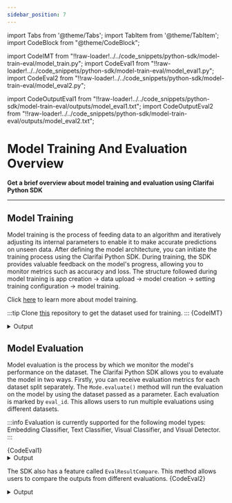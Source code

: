 ```yaml
---
sidebar_position: 7
---
```


import Tabs from '@theme/Tabs';
import TabItem from '@theme/TabItem';
import CodeBlock from "@theme/CodeBlock";

import CodeIMT from "!!raw-loader!../../code_snippets/python-sdk/model-train-eval/model_train.py";
import CodeEval1 from "!!raw-loader!../../code_snippets/python-sdk/model-train-eval/model_eval1.py";
import CodeEval2 from "!!raw-loader!../../code_snippets/python-sdk/model-train-eval/model_eval2.py";

import CodeOutputEval1 from "!!raw-loader!../../code_snippets/python-sdk/model-train-eval/outputs/model_eval1.txt";
import CodeOutputEval2 from "!!raw-loader!../../code_snippets/python-sdk/model-train-eval/outputs/model_eval2.txt";


# Model Training And Evaluation Overview
**Get a brief overview about model training and evaluation using Clarifai Python SDK**
<hr />

## Model Training 

Model training is the process of feeding data to an algorithm and iteratively adjusting its internal parameters to enable it to make accurate predictions on unseen data. After defining the model architecture, you can initiate the training process using the Clarifai Python SDK. During training, the SDK provides valuable feedback on the model's progress, allowing you to monitor metrics such as accuracy and loss. The structure followed during model training is app creation -> data upload -> model creation -> setting training configuration -> model training.

Click [here](https://docs.clarifai.com/python-sdk/Model-Training-Tutorial/) to learn more about model training.

:::tip
Clone [this](https://github.com/Clarifai/examples.git ) repository to get the dataset used for training.
:::
<Tabs>
<TabItem value="python" label="Python">
    <CodeBlock className="language-python">{CodeIMT}</CodeBlock>
</TabItem>
</Tabs>
<details>
  <summary>Output</summary>
    <img src="/img/python-sdk/tc_imt.png" width="700" height="700" />
</details>

## Model Evaluation

Model evaluation is the process by which we monitor the model's performance on the dataset. The Clarifai Python SDK allows you to evaluate the model in two ways. Firstly, you can receive evaluation metrics for each dataset split separately.  The `Mode.evaluate()` method will run the evaluation on the model by using the dataset passed as a parameter. Each evaluation is marked by `eval_id`. This allows users to run multiple evaluations using different datasets.

:::info
Evaluation is currently supported for the following model types: Embedding Classifier, Text Classifier, Visual Classifier, and Visual Detector.
:::

<Tabs>
<TabItem value="python" label="Python">
    <CodeBlock className="language-python">{CodeEval1}</CodeBlock>
</TabItem>
</Tabs>
<details>
  <summary>Output</summary>
    <CodeBlock className="language-text">{CodeOutputEval1}</CodeBlock>
</details>

The SDK also has a feature called `EvalResultCompare`. This method allows users to compare the outputs from different evaluations.
<Tabs>
<TabItem value="python" label="Python">
    <CodeBlock className="language-python">{CodeEval2}</CodeBlock>
</TabItem>
</Tabs>
<details>
  <summary>Output</summary>
    <CodeBlock className="language-text">{CodeOutputEval2}</CodeBlock>
</details>
